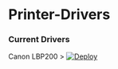 # Printer-Drivers
### Current Drivers
 Canon LBP200 >  [![Deploy](https://img.icons8.com/ios-glyphs/20/000000/download--v1.png)](https://github.com/HarryKxD/Printer-Drivers/blob/main/CANON-LBP2900.zip?raw=true)
